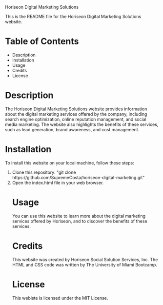 Horiseon Digital Marketing Solutions

This is the README file for the Horiseon Digital Marketing Solutions website.

<h1>Table of Contents</h1>
    <ul>
        <li>
            Description
        </li>
        <li>
            Installation
        </li>
        <li>
            Usage
        </li>
        <li>
            Credits
        </li>
        <li>
            License
        </li>
    </ul>

<h1>Description</h1>
    <p>
        The Horiseon Digital Marketing Solutions website provides information about the digital marketing services offered by the company, including search engine optimization, online reputation management, and social media marketing. The website also highlights the benefits of these services, such as lead generation, brand awareness, and cost management.
    </p>

<h1>Installation</h1>
    <p>To install this website on your local machine, follow these steps:
        <ol>
            <li>
                Clone this repository: "git clone https://github.com/SupremeCosta/horiseon-digital-marketing.git"
            </li>
            <li>
                Open the index.html file in your web browser.
            </li>
    </p>

<h1>Usage</h1>
    <p>
        You can use this website to learn more about the digital marketing services offered by Horiseon, and to discover the benefits of these services.
    </p>

<h1>Credits</h1>
    <p>
        This website was created by Horiseon Social Solution Services, Inc. The HTML and CSS code was written by The University of Miami Bootcamp.
    </p>

<h1>License</h1>
    <p>
        This webiste is licensed under the MIT License.
    </p>